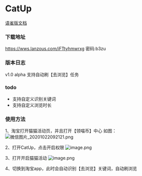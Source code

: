 # CatUp


[语雀版文档](https://www.yuque.com/docs/share/3d53aef3-1209-4b5a-beb5-aefccc32c14a)

### 下载地址
https://wws.lanzous.com/iFTtyhmwrxg
密码:b3zu

### 版本日志
v1.0 alpha
支持自动刷【去浏览】任务

### todo
 - 支持自定义识别关键词
 - 支持自定义浏览时长

### 使用方法
1、淘宝打开猫猫活动页，并且打开【领喵币】中心
如图：
![微信图片_20201022092121.png](https://i.loli.net/2020/10/22/nTHASfQpUJKLdNF.png)

2、打开CatUp，点击开启权限
![image.png](https://i.loli.net/2020/10/22/eidFPljJmhUpc1E.png)

3、打开开启猫猫活动
![image.png](https://i.loli.net/2020/10/22/q9Nj5Mh4KnzGto7.png)

4、切换到淘宝app，此时会自动识别【去浏览】关键词，自动刷浏览


